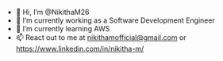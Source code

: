 - 👋 Hi, I’m @NikithaM26
- 👀 I’m currently working as a Software Development Engineer
- 🌱 I’m currently learning AWS
- 📫 React out to me at nikithamofficial@gmail.com or https://www.linkedin.com/in/nikitha-m/

<!---
NikithaM26/NikithaM26 is a ✨ special ✨ repository because its `README.md` (this file) appears on your GitHub profile.
You can click the Preview link to take a look at your changes.
--->
